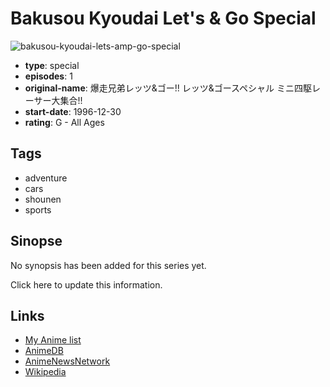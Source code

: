 # Bakusou Kyoudai Let's &amp; Go Special

![bakusou-kyoudai-lets-amp-go-special](https://cdn.myanimelist.net/images/anime/13/27281.jpg)

-   **type**: special
-   **episodes**: 1
-   **original-name**: 爆走兄弟レッツ&ゴー!! レッツ&ゴースペシャル ミニ四駆レーサー大集合!!
-   **start-date**: 1996-12-30
-   **rating**: G - All Ages

## Tags

-   adventure
-   cars
-   shounen
-   sports

## Sinopse

No synopsis has been added for this series yet.

Click here to update this information.

## Links

-   [My Anime list](https://myanimelist.net/anime/9857/Bakusou_Kyoudai_Lets___Go_Special)
-   [AnimeDB](http://anidb.info/perl-bin/animedb.pl?show=anime&aid=1171)
-   [AnimeNewsNetwork](http://www.animenewsnetwork.com/encyclopedia/anime.php?id=1202)
-   [Wikipedia](http://en.wikipedia.org/wiki/Bakusou_Kyoudai_Let%27s_%26_Go#Anime)
